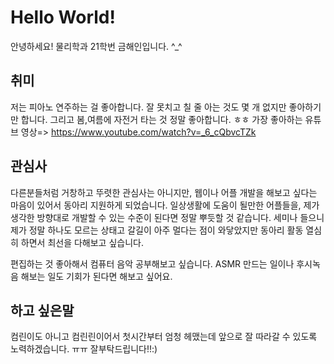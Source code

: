 # Hello World!
안녕하세요! 물리학과 21학번 금해인입니다. ^_^

## 취미
저는 피아노 연주하는 걸 좋아합니다. 잘 못치고 칠 줄 아는 것도 몇 개 없지만 좋아하기만 합니다. 
그리고 봄,여름에 자전거 타는 것 정말 좋아합니다. ㅎㅎ
가장 좋아하는 유튜브 영상=> https://www.youtube.com/watch?v=_6_cQbvcTZk

## 관심사
다른분들처럼 거창하고 뚜렷한 관심사는 아니지만, 웹이나 어플 개발을 해보고 싶다는 마음이 있어서 동아리 지원하게 되었습니다. 일상생활에 도움이 될만한 어플들을, 제가 생각한 방향대로 개발할 수 있는 수준이 된다면 정말 뿌듯할 것 같습니다. 세미나 들으니 제가 정말 하나도 모르는 상태고 갈길이 아주 멀다는 점이 와닿았지만 동아리 활동 열심히 하면서 최선을 다해보고 싶습니다. 

편집하는 것 좋아해서 컴퓨터 음악 공부해보고 싶습니다. ASMR 만드는 일이나 후시녹음 해보는 일도 기회가 된다면 해보고 싶어요. 

## 하고 싶은말
컴린이도 아니고 컴린린이어서 첫시간부터 엄청 헤맸는데 앞으로 잘 따라갈 수 있도록 노력하겠습니다. ㅠㅠ 잘부탁드립니다!!:)
